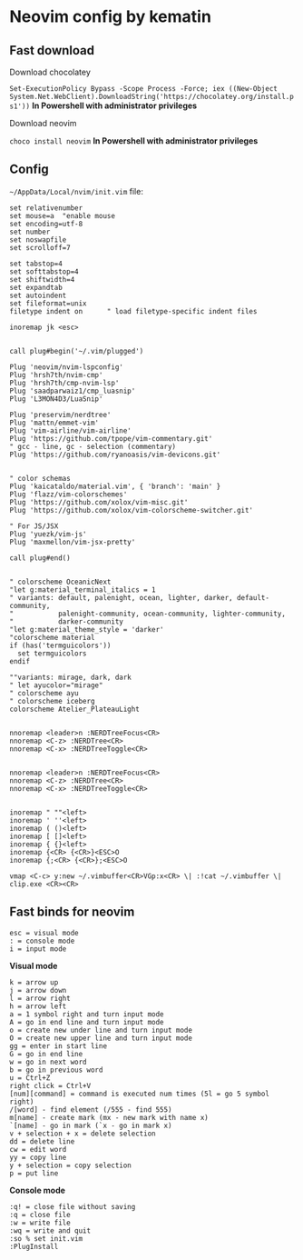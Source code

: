# Neovim config by kematin
## Fast download

<p>Download chocolatey</p>

`Set-ExecutionPolicy Bypass -Scope Process -Force; iex ((New-Object System.Net.WebClient).DownloadString('https://chocolatey.org/install.ps1'))`
<b>In Powershell with administrator privileges</b>
<p>Download neovim</p>

`choco install neovim` <b>In Powershell with administrator privileges</b> 

## Config
`~/AppData/Local/nvim/init.vim` file:

```
set relativenumber
set mouse=a  "enable mouse
set encoding=utf-8
set number
set noswapfile
set scrolloff=7

set tabstop=4
set softtabstop=4
set shiftwidth=4
set expandtab
set autoindent
set fileformat=unix
filetype indent on      " load filetype-specific indent files

inoremap jk <esc>


call plug#begin('~/.vim/plugged')

Plug 'neovim/nvim-lspconfig'
Plug 'hrsh7th/nvim-cmp'
Plug 'hrsh7th/cmp-nvim-lsp'
Plug 'saadparwaiz1/cmp_luasnip'
Plug 'L3MON4D3/LuaSnip'

Plug 'preservim/nerdtree'
Plug 'mattn/emmet-vim'
Plug 'vim-airline/vim-airline'
Plug 'https://github.com/tpope/vim-commentary.git'
" gcc - line, gc - selection (commentary)
Plug 'https://github.com/ryanoasis/vim-devicons.git'


" color schemas
Plug 'kaicataldo/material.vim', { 'branch': 'main' }
Plug 'flazz/vim-colorschemes'
Plug 'https://github.com/xolox/vim-misc.git'
Plug 'https://github.com/xolox/vim-colorscheme-switcher.git'

" For JS/JSX
Plug 'yuezk/vim-js'
Plug 'maxmellon/vim-jsx-pretty'

call plug#end()


" colorscheme OceanicNext
"let g:material_terminal_italics = 1
" variants: default, palenight, ocean, lighter, darker, default-community,
"           palenight-community, ocean-community, lighter-community,
"           darker-community
"let g:material_theme_style = 'darker'
"colorscheme material
if (has('termguicolors'))
  set termguicolors
endif

""variants: mirage, dark, dark
" let ayucolor="mirage"
" colorscheme ayu
" colorscheme iceberg
colorscheme Atelier_PlateauLight


nnoremap <leader>n :NERDTreeFocus<CR>
nnoremap <C-z> :NERDTree<CR>
nnoremap <C-x> :NERDTreeToggle<CR>


nnoremap <leader>n :NERDTreeFocus<CR>
nnoremap <C-z> :NERDTree<CR>
nnoremap <C-x> :NERDTreeToggle<CR>


inoremap " ""<left>
inoremap ' ''<left>
inoremap ( ()<left>
inoremap [ []<left>
inoremap { {}<left>
inoremap {<CR> {<CR>}<ESC>O
inoremap {;<CR> {<CR>};<ESC>O

vmap <C-c> y:new ~/.vimbuffer<CR>VGp:x<CR> \| :!cat ~/.vimbuffer \| clip.exe <CR><CR>
```

## Fast binds for neovim
```
esc = visual mode
: = console mode
i = input mode
```

<b>Visual mode</b>
```
k = arrow up
j = arrow down
l = arrow right
h = arrow left
a = 1 symbol right and turn input mode
A = go in end line and turn input mode
o = create new under line and turn input mode
O = create new upper line and turn input mode
gg = enter in start line
G = go in end line
w = go in next word
b = go in previous word
u = Ctrl+Z
right click = Ctrl+V
[num][command] = command is executed num times (5l = go 5 symbol right)
/[word] - find element (/555 - find 555)
m[name] - create mark (mx - new mark with name x)
`[name] - go in mark (`x - go in mark x)
v + selection + x = delete selection
dd = delete line
cw = edit word
yy = copy line
y + selection = copy selection
p = put line
```
<b>Console mode</b>
```
:q! = close file without saving
:q = close file
:w = write file
:wq = write and quit
:so % set init.vim
:PlugInstall
```
